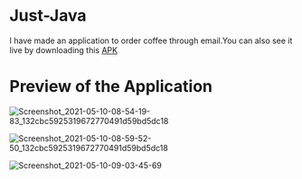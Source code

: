 # Just-Java
I have made an application to order coffee through email.You can also see it live by downloading this [APK](https://github.com/jayakumari1503/Just-Java/releases/download/v1/app-debug.apk)

# Preview of the Application
![Screenshot_2021-05-10-08-54-19-83_132cbc5925319672770491d59bd5dc18](https://user-images.githubusercontent.com/78533628/117602255-d7806680-b16d-11eb-9c55-58f19378ddf8.jpg)

![Screenshot_2021-05-10-08-59-52-50_132cbc5925319672770491d59bd5dc18](https://user-images.githubusercontent.com/78533628/117602448-62f9f780-b16e-11eb-8635-f8cb9337214b.jpg)

![Screenshot_2021-05-10-09-03-45-69](https://user-images.githubusercontent.com/78533628/117602607-bb30f980-b16e-11eb-8ac1-6df4dc8038eb.jpg)
